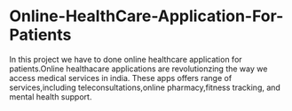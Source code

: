 # Online-HealthCare-Application-For-Patients
In this project we have to done online healthcare application for patients.Online healthacare  applications are revolutionzing the way we access medical services in india. These apps offers  range of services,including teleconsultations,online pharmacy,fitness tracking, and mental health support.
